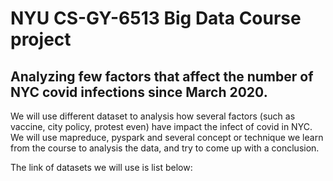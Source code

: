 # NYU CS-GY-6513  Big Data Course project

## Analyzing few factors that affect the number of NYC covid infections since March 2020.

We will use different dataset to analysis how several factors (such as vaccine, city policy, protest even) have impact the infect
of covid in NYC.
We will use mapreduce, pyspark and several concept or technique we learn from the course to analysis the data,
and try to come up with a conclusion.

The link of datasets we will use is list below:

